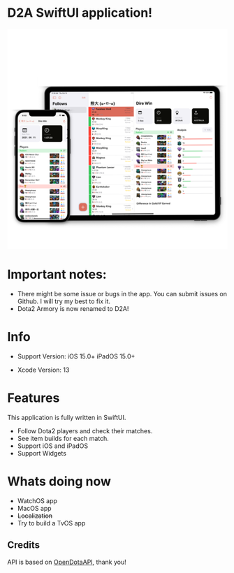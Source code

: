 # D2A SwiftUI application!
![Image](images/promo_image.PNG)
# Important notes:
* There might be some issue or bugs in the app. You can submit issues on Github. I will try my best to fix it.
* Dota2 Armory is now renamed to D2A!

# Info
* Support Version: 
iOS 15.0+
iPadOS 15.0+

* Xcode Version: 13

# Features
This application is fully written in SwiftUI.
* Follow Dota2 players and check their matches.
* See item builds for each match.
* Support iOS and iPadOS
* Support Widgets
# Whats doing now
* WatchOS app
* MacOS app
* ~~Localization~~
* Try to build a TvOS app

## Credits
API is based on [OpenDotaAPI](https://www.opendota.com), thank you!
